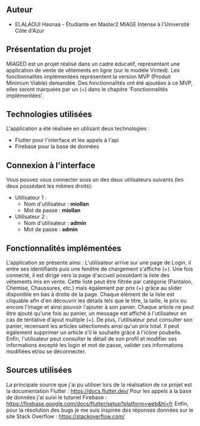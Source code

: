 ## Auteur
- ELALAOUI Hasnaa - Étudiante en Master2 MIAGE Intense à l'Université Côte d'Azur

## Présentation du projet
MIAGED est un projet réalisé dans un cadre éducatif, représentant une application de vente de vêtements en ligne (sur le modèle Vinted). 
Les fonctionnalités implémentées représentent la version MVP (Produit Minimum Viable) demandée.
Des fonctionnalités ont été ajoutées à ce MVP, elles seront marquées par un (+) dans le chapitre 'Fonctionnalités implémentées'. 

## Technologies utilisées
L'application a été réalisée en utilisant deux technologies : 
- Flutter pour l'interface et les appels à l'api
- Firebase pour la base de données


## Connexion à l'interface
Vous pouvez vous connecter sous un des deux utilisateurs suivants (les deux possédant les mêmes droits):
- Utilisateur 1 :
    - Nom d'utilisateur : **miollan**
    - Mot de passe : **miollan**
- Utilisateur 2 :
    - Nom d'utilisateur : **admin**
    - Mot de passe : **admin**

## Fonctionnalités implémentées
L'application se présente ainsi : 
L'utilisateur arrive sur une page de Login, il entre ses identifiants puis une fenêtre de chargement s'affiche (+). Une fois connecté, il est dirigé vers la page d'accueil possédant la liste des vêtements mis en vente. Cette liste peut être filtrée par catégorie (Pantalon, Chemise, Chaussures, etc.) mais également par prix (+) grâce au slider disponible en bas à droite de la page. 
Chaque élément de la liste est cliquable afin d'en découvrir les détails tels que le titre, la taille, le prix ou encore l'image et ainsi pouvoir l'ajouter à son panier. 
Chaque article ne peut être ajouté qu'une fois au panier, un message est affiché à l'utilisateur en cas de tentative d'ajout multiple (+).
De plus, l'utilisateur peut consulter son panier, recensant les articles sélectionnés ainsi qu'un prix total. Il peut également supprimer un article s'il le souhaite grâce à l'icône poubelle. 
Enfin, l'utilisateur peut consulter le détail de son profil et modifier ses informations excepté les login et mot de passe, valider ces informations modifiées et/ou se déconnecter. 

## Sources utilisées
La principale source que j'ai pu utiliser lors de la réalisation de ce projet est la documentation Flutter : https://docs.flutter.dev/ 
Pour les appels à la base de données j'ai suivi le tutoriel Firebase : https://firebase.google.com/docs/flutter/setup?platform=web&hl=fr
Enfin, pour la résolution des bugs je me suis inspirée des réponses données sur le site Stack Overflow : https://stackoverflow.com/ 

